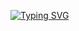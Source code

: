 [![Typing SVG](https://readme-typing-svg.herokuapp.com?font=Fira+Code&weight=300&size=21&pause=1000&color=45F700&background=000000&center=true&vCenter=true&random=false&width=600&lines=%3CHello+name%3D%22Luan%22+country%3D%22Brazil%22+beWelcome%2F%3E)](https://git.io/typing-svg)
